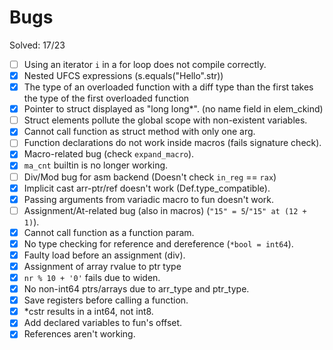 # Bugs

Solved: 17/23

- [ ] Using an iterator `i` in a for loop does not compile correctly.
- [X] Nested UFCS expressions (s.equals("Hello".str))
- [X] The type of an overloaded function with a diff type than the first takes the type of the first overloaded function
- [X] Pointer to struct displayed as "long long*". (no name field in elem_ckind)
- [ ] Struct elements pollute the global scope with non-existent variables.
- [X] Cannot call function as struct method with only one arg.
- [ ] Function declarations do not work inside macros (fails signature check).
- [X] Macro-related bug (check `expand_macro`).
- [X] `ma_cnt` builtin is no longer working.
- [ ] Div/Mod bug for asm backend (Doesn't check `in_reg` == `rax`)
- [X] Implicit cast arr-ptr/ref doesn't work (Def.type_compatible).
- [X] Passing arguments from variadic macro to fun doesn't work.
- [ ] Assignment/At-related bug (also in macros) (`"15" = 5`/`"15" at (12 + 1)`).
- [X] Cannot call function as a function param.
- [X] No type checking for reference and dereference (`*bool = int64`).
- [X] Faulty load before an assignment (div).
- [X] Assignment of array rvalue to ptr type
- [X] `nr % 10 + '0'` fails due to widen.
- [X] No non-int64 ptrs/arrays due to arr_type and ptr_type.
- [X] Save registers before calling a function.
- [X] *cstr results in a int64, not int8.
- [X] Add declared variables to fun's offset.
- [X] References aren't working.
